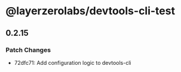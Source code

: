 # @layerzerolabs/devtools-cli-test

## 0.2.15

### Patch Changes

- 72dfc71: Add configuration logic to devtools-cli
